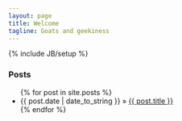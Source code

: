 ```yaml
---
layout: page
title: Welcome
tagline: Goats and geekiness
---
```

{% include JB/setup %}


<h3>Posts</h3>

<ul class="posts">
  {% for post in site.posts %}
    <li><span>{{ post.date | date_to_string }}</span> &raquo; <a href="{{ BASE_PATH }}{{ post.url }}">{{ post.title }}</a></li>
  {% endfor %}
</ul>

